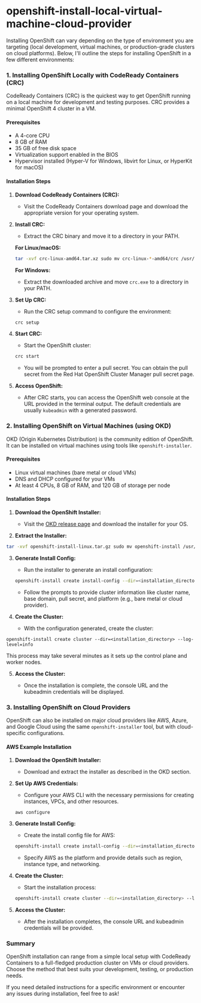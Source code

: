 # openshift-install-local-virtual-machine-cloud-provider

Installing OpenShift can vary depending on the type of environment you are targeting (local development, virtual machines, or production-grade clusters on cloud platforms). Below, I'll outline the steps for installing OpenShift in a few different environments:

### 1. Installing OpenShift Locally with CodeReady Containers (CRC)

CodeReady Containers (CRC) is the quickest way to get OpenShift running on a local machine for development and testing purposes. CRC provides a minimal OpenShift 4 cluster in a VM.

#### Prerequisites

- A 4-core CPU
- 8 GB of RAM
- 35 GB of free disk space
- Virtualization support enabled in the BIOS
- Hypervisor installed (Hyper-V for Windows, libvirt for Linux, or HyperKit for macOS)

#### Installation Steps

1. **Download CodeReady Containers (CRC):**
    
    - Visit the CodeReady Containers download page and download the appropriate version for your operating system.
2. **Install CRC:**
    
    - Extract the CRC binary and move it to a directory in your PATH.
    
    **For Linux/macOS:**
    
    
    ```bash
    tar -xvf crc-linux-amd64.tar.xz sudo mv crc-linux-*-amd64/crc /usr/local/bin/
    ```
    
    **For Windows:**
    
    - Extract the downloaded archive and move `crc.exe` to a directory in your PATH.
3. **Set Up CRC:**
    
    - Run the CRC setup command to configure the environment:

	```bash
	crc setup
	```
    
4. **Start CRC:**
    
    - Start the OpenShift cluster:
    
    ```bash
    crc start
    ```
    
    - You will be prompted to enter a pull secret. You can obtain the pull secret from the Red Hat OpenShift Cluster Manager pull secret page.
5. **Access OpenShift:**
    
    - After CRC starts, you can access the OpenShift web console at the URL provided in the terminal output. The default credentials are usually `kubeadmin` with a generated password.

### 2. Installing OpenShift on Virtual Machines (using OKD)

OKD (Origin Kubernetes Distribution) is the community edition of OpenShift. It can be installed on virtual machines using tools like `openshift-installer`.

#### Prerequisites

- Linux virtual machines (bare metal or cloud VMs)
- DNS and DHCP configured for your VMs
- At least 4 CPUs, 8 GB of RAM, and 120 GB of storage per node

#### Installation Steps

1. **Download the OpenShift Installer:**
    
    - Visit the [OKD release page](https://github.com/openshift/okd/releases) and download the installer for your OS.
2. **Extract the Installer:**
    
    
```bash
tar -xvf openshift-install-linux.tar.gz sudo mv openshift-install /usr/local/bin/
```
    
3. **Generate Install Config:**
    
    - Run the installer to generate an install configuration:
    ```bash
    openshift-install create install-config --dir=<installation_directory>
	```
    
    - Follow the prompts to provide cluster information like cluster name, base domain, pull secret, and platform (e.g., bare metal or cloud provider).
4. **Create the Cluster:**
    - With the configuration generated, create the cluster:
```
openshift-install create cluster --dir=<installation_directory> --log-level=info
```
This process may take several minutes as it sets up the control plane and worker nodes.

5. **Access the Cluster:**
    
    - Once the installation is complete, the console URL and the kubeadmin credentials will be displayed.

### 3. Installing OpenShift on Cloud Providers

OpenShift can also be installed on major cloud providers like AWS, Azure, and Google Cloud using the same `openshift-installer` tool, but with cloud-specific configurations.

#### AWS Example Installation

1. **Download the OpenShift Installer:**
    
    - Download and extract the installer as described in the OKD section.
2. **Set Up AWS Credentials:**
    
    - Configure your AWS CLI with the necessary permissions for creating instances, VPCs, and other resources.
    ```
    aws configure
    ```
    
3. **Generate Install Config:**
    
    - Create the install config file for AWS:
    ```bash
    openshift-install create install-config --dir=<installation_directory>
	```

    
    - Specify AWS as the platform and provide details such as region, instance type, and networking.
4. **Create the Cluster:**
    
    - Start the installation process:

    
    ```bash
    openshift-install create cluster --dir=<installation_directory> --log-level=info
    ```
    
5. **Access the Cluster:**
    
    - After the installation completes, the console URL and kubeadmin credentials will be provided.

### Summary

OpenShift installation can range from a simple local setup with CodeReady Containers to a full-fledged production cluster on VMs or cloud providers. Choose the method that best suits your development, testing, or production needs.

If you need detailed instructions for a specific environment or encounter any issues during installation, feel free to ask!

